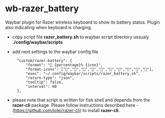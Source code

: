 # wb-razer_battery
Waybar plugin for Razer wireless keyboard to show its battery status. Plugin also indicating when keyboard is charging.

+ copy script file **razer_battery.sh** to waybar script directory ussualy **./config/waybar/scripts**
+ add next settings to the waybar config file

        "custom/razer-battery": {
            "format": "󰌌 {percentage}% {icon}",
            "format-icons": ["󰁺","󰁻","󰁼","󰁽","󰁾","󰁿","󰂀","󰂁","󰂂","󰁹"],
            "exec": "~/.config/waybar/scripts/razer_battery.sh",
            "return-type": "json",
            "tooltip": false,
            "interval": 60
        },

+ please note that script is written for fish shell and depends from the **razer-cli** package. Please follow instructions described here - (https://github.com/lolei/razer-cli) to install **razer-cli**.
